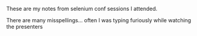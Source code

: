 These are my notes from selenium conf sessions I attended.

There are many misspellings... often I was typing furiously while watching the presenters